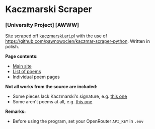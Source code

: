# Kaczmarski Scraper

### [University Project] [AWWW]

Site scraped off [kaczmarski.art.pl](https://www.kaczmarski.art.pl/tworczosc/wiersze/) with the use of <https://github.com/pawnowocien/kaczmar-scraper-python>.
Written in polish.

**Page contents:**
- [Main site](https://pawnowocien.github.io/kaczmar-scraper/)
- [List of poems](https://pawnowocien.github.io/kaczmar-scraper/list.html)
- Individual poem pages

**Not all works from the source are included:**
- Some pieces lack Kaczmarski's signature, e.g. [this one](https://www.kaczmarski.art.pl/tworczosc/wiersze/dokumentacja-pewnego-faktu-ktory-zdarzyl-sie-w-naszym-miescie-watpliwe/)
- Some aren't poems at all, e.g. [this one](https://www.kaczmarski.art.pl/tworczosc/wiersze/1788-2/1788-albo-dramat-na-koncu-swiata/)

**Remarks:**
- Before using the program, set your OpenRouter `API_KEY` in `.env`